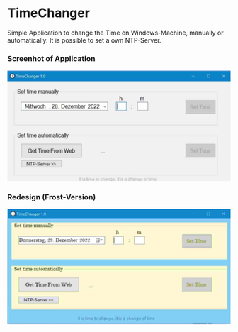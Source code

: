 # TimeChanger
Simple Application to change the Time on Windows-Machine, manually or automatically. It is possible to set a own NTP-Server.


### Screenhot of Application

![alt text](https://github.com/Thom-Mon/TimeChanger/blob/master/Screenhots/TimeChanger_LowRes.jpg)


### Redesign (Frost-Version)

![alt text](https://github.com/Thom-Mon/TimeChanger/blob/master/Screenhots/TimeChanger_Blue_LowRes.jpg)


